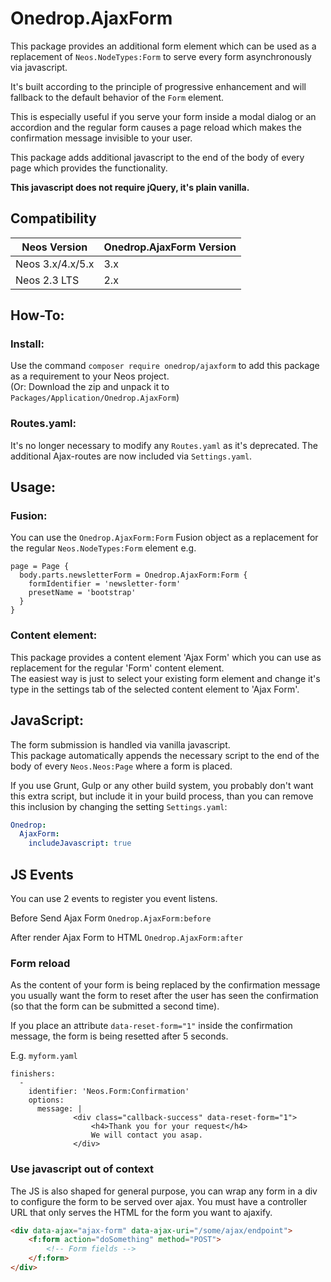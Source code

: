 # Onedrop.AjaxForm

This package provides an additional form element which can be used as a replacement 
of ``Neos.NodeTypes:Form`` to serve every form asynchronously via javascript.

It's built according to the principle of progressive enhancement and will fallback to 
the default behavior of the `Form` element.

This is especially useful if you serve your form inside a modal dialog or an accordion
and the regular form causes a page reload which makes the confirmation message invisible
to your user.

This package adds additional javascript to the end of the body of every page which provides
the functionality. 

**This javascript does not require jQuery, it's plain vanilla.**  

## Compatibility

| Neos Version     | Onedrop.AjaxForm Version  |
|------------------|---------------------------|
| Neos 3.x/4.x/5.x | 3.x                       |
| Neos 2.3 LTS     | 2.x                       |

## How-To:

### Install: 

Use the command ``composer require onedrop/ajaxform`` to add this package as a requirement to your Neos project.  
(Or: Download the zip and unpack it to ``Packages/Application/Onedrop.AjaxForm``)

### Routes.yaml:

It's no longer necessary to modify any `Routes.yaml` as it's deprecated. The additional Ajax-routes are now included
via `Settings.yaml`.

## Usage: 

### Fusion:

You can use the ``Onedrop.AjaxForm:Form`` Fusion object as a replacement for the regular ``Neos.NodeTypes:Form``
element e.g.

```neosfusion
page = Page {  
  body.parts.newsletterForm = Onedrop.AjaxForm:Form {  
    formIdentifier = 'newsletter-form'  
    presetName = 'bootstrap'  
  }  
}
```

### Content element:

This package provides a content element 'Ajax Form' which you can use as replacement for the regular
'Form' content element.  
The easiest way is just to select your existing form element and change it's type in the settings tab 
of the selected content element to 'Ajax Form'.

## JavaScript:

The form submission is handled via vanilla javascript.  
This package automatically appends the necessary script to the end of the body of every ``Neos.Neos:Page`` where 
a form is placed.

If you use Grunt, Gulp or any other build system, you probably don't want this extra script, 
but include it in your build process, than you can remove this inclusion by changing the setting ``Settings.yaml``:

```yaml
Onedrop:
  AjaxForm:
    includeJavascript: true
```

## JS Events

You can use 2 events to register you event listens.

Before Send Ajax Form `Onedrop.AjaxForm:before`

After render Ajax Form to HTML `Onedrop.AjaxForm:after`

### Form reload

As the content of your form is being replaced by the confirmation message you usually want 
the form to reset after the user has seen the confirmation (so that the form can be submitted a second time).

If you place an attribute ``data-reset-form="1"`` inside the confirmation message, the form is 
being resetted after 5 seconds.

E.g. ``myform.yaml``

    finishers:
      -
        identifier: 'Neos.Form:Confirmation'
        options:
          message: |
                  <div class="callback-success" data-reset-form="1">
                      <h4>Thank you for your request</h4>
                      We will contact you asap.
                  </div>

### Use javascript out of context

The JS is also shaped for general purpose, you can wrap any form in a div to configure the form
to be served over ajax. You must have a controller URL that only serves the HTML for the form you
want to ajaxify.

```html
<div data-ajax="ajax-form" data-ajax-uri="/some/ajax/endpoint">
    <f:form action="doSomething" method="POST">
        <!-- Form fields -->
    </f:form>
</div>
```
